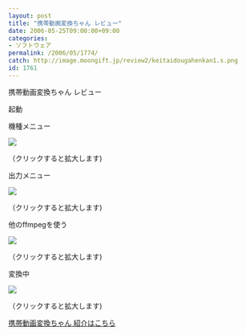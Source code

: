 ```yaml
---
layout: post
title: "携帯動画変換ちゃん レビュー"
date: 2006-05-25T09:00:00+09:00
categories:
- ソフトウェア
permalink: /2006/05/1774/
catch: http://image.moongift.jp/review2/keitaidougahenkan1.s.png
id: 1761
---
```

携帯動画変換ちゃん レビュー  
<!--more-->

起動

  

機種メニュー

  

[![](http://image.moongift.jp/review2/keitaidougahenkan2.s.png)](http://image.moongift.jp/review2/keitaidougahenkan2.png)  
  
（クリックすると拡大します)

  

出力メニュー

  

[![](http://image.moongift.jp/review2/keitaidougahenkan3.s.png)](http://image.moongift.jp/review2/keitaidougahenkan3.png)  
  
（クリックすると拡大します)

  

他のffmpegを使う

  

[![](http://image.moongift.jp/review2/keitaidougahenkan1.s.png)](http://image.moongift.jp/review2/keitaidougahenkan1.png)  
  
（クリックすると拡大します)

  

変換中

  

[![](http://image.moongift.jp/review2/keitaidougahenkan4.s.png)](http://image.moongift.jp/review2/keitaidougahenkan4.png)  
  
（クリックすると拡大します)

  

[携帯動画変換ちゃん 紹介はこちら](http://fw.moongift.jp/intro/i-1772.html)


